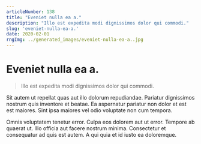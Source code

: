 ```yaml
---
articleNumber: 138
title: "Eveniet nulla ea a."
description: "Illo est expedita modi dignissimos dolor qui commodi."
slug: 'eveniet-nulla-ea-a.'
date: 2020-02-01
rngImg: ../generated_images/eveniet-nulla-ea-a..jpg
---
```


# Eveniet nulla ea a.

> Illo est expedita modi dignissimos dolor qui commodi.

Sit autem ut repellat quas aut illo dolorum repudiandae. Pariatur dignissimos nostrum quis inventore et beatae. Ea aspernatur pariatur non dolor et est est maiores. Sint ipsa maiores vel odio voluptate non cum tempora.
 Omnis voluptatem tenetur error. Culpa eos dolorem aut ut error. Tempore ab quaerat ut. Illo officia aut facere nostrum minima. Consectetur et consequatur ad quis est autem. A qui quia et id iusto ea doloremque.
